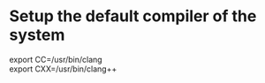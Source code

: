 # Setup the default compiler of the system
export CC=/usr/bin/clang  
export CXX=/usr/bin/clang++  

